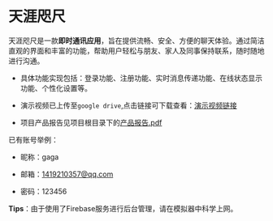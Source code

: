 # 天涯咫尺
天涯咫尺是一款**即时通讯应用**，旨在提供流畅、安全、方便的聊天体验。通过简洁直观的界面和丰富的功能，帮助用户轻松与朋友、家人及同事保持联系，随时随地进行沟通。

- 具体功能实现包括：登录功能、注册功能、实时消息传递功能、在线状态显示功能、个性化设置等。

- 演示视频已上传至`google drive`,点击链接可下载查看：[演示视频链接](https://drive.google.com/file/d/12-S3EuS5jDD0X1AgHTSwRZthKounl3m3/view?usp=share_link)

- 项目产品报告见项目根目录下的[产品报告.pdf](https://github.com/gaga0714/ChatApp/blob/main/产品报告.pdf)


已有账号举例：

- 昵称：gaga

- 邮箱：1419210357@qq.com

- 密码：123456

**Tips**：由于使用了Firebase服务进行后台管理，请在模拟器中科学上网。
